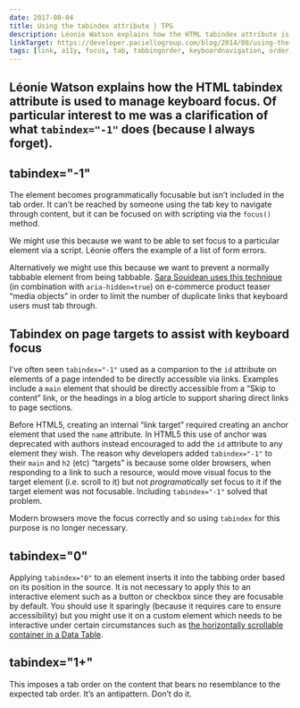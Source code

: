 ```yaml
---
date: 2017-08-04
title: Using the tabindex attribute | TPG
description: Léonie Watson explains how the HTML tabindex attribute is used to manage keyboard focus. 
linkTarget: https://developer.paciellogroup.com/blog/2014/08/using-the-tabindex-attribute/
tags: [link, a11y, focus, tab, tabbingorder, keyboardnavigation, order, cssgrid, flexbox]
---
```

Léonie Watson explains how the HTML tabindex attribute is used to manage keyboard focus. Of particular interest to me was a clarification of what `tabindex="-1"` does (because I always forget).
---

## tabindex="-1"

The element becomes programmatically focusable but isn’t included in the tab order. It can’t be reached by someone using the tab key to navigate through content, but it can be focused on with scripting via the `focus()` method.

We might use this because we want to be able to set focus to a particular element via a script. Léonie offers the example of a list of form errors.

Alternatively we might use this because we want to prevent a normally tabbable element from being tabbable. [Sara Souidean uses this technique](https://aneventapart.com/news/post/practical-tips-for-building-more-accessible-front-ends) (in combination with `aria-hidden=true`) on e-commerce product teaser “media objects” in order to limit the number of duplicate links that keyboard users must tab through.

## Tabindex on page targets to assist with keyboard focus

I’ve often seen `tabindex="-1"` used as a companion to the `id` attribute on elements of a page intended to be directly accessible via links. Examples include a `main` element that should be directly accessible from a “Skip to content” link, or the headings in a blog article to support sharing direct links to page sections. 

Before HTML5, creating an internal “link target” required creating an anchor element that used the `name` attribute. In HTML5 this use of anchor was deprecated with authors instead encouraged to add the `id` attribute to any element they wish. The reason why developers added `tabindex="-1"` to their `main` and `h2` (etc) “targets” is because some older browsers, when responding to a link to such a resource, would move visual focus to the target element (i.e. scroll to it) but not _programatically_ set focus to it if the target element was not focusable. Including `tabindex="-1"` solved that problem.

Modern browsers move the focus correctly and so using `tabindex` for this purpose is no longer necessary.

## tabindex="0"

Applying `tabindex="0"` to an element inserts it into the tabbing order based on its position in the source. It is not necessary to apply this to an interactive element such as a button or checkbox since they are focusable by default. You should use it sparingly (because it requires care to ensure accessibility) but you might use it on a custom element which needs to be interactive under certain circumstances such as [the horizontally scrollable container in a Data Table](https://inclusive-components.design/data-tables/).

## tabindex="1+"

This imposes a tab order on the content that bears no resemblance to the expected tab order. It’s an antipattern. Don’t do it.
